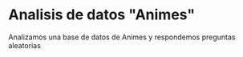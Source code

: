 # Analisis de datos "Animes"
 Analizamos una base de datos de Animes y respondemos preguntas aleatorias
